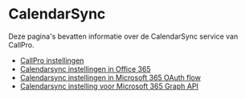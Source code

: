 # CalendarSync
Deze pagina's bevatten informatie over de CalendarSync service van CallPro.

* [CallPro instellingen](./callpro-instellingen.md)
* [Calendarsync instellingen in Office 365](./calendarsync-instellingen-office-365/README.md)
* [Calendarsync instellingen in Microsoft 365 OAuth flow](./calendarsync-instellingen-microsoft-365-oauth-flow/README.md)
* [Calendarsync instelling voor Microsoft 365 Graph API](./calendarsync-instellingen-microsoft-365-graph-api/README.md)
